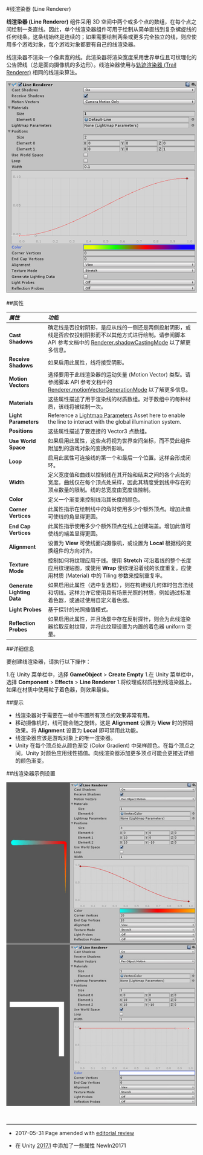 #线渲染器 (Line Renderer)

__线渲染器 (Line Renderer)__ 组件采用 3D 空间中两个或多个点的数组，在每个点之间绘制一条直线。因此，单个线渲染器组件可用于绘制从简单直线到复杂螺旋线的任何线条。这条线始终是连续的；如果需要绘制两条或更多完全独立的线，则应使用多个游戏对象，每个游戏对象都要有自己的线渲染器。

线渲染器不渲染一个像素宽的线。此渲染器将渲染宽度采用世界单位且可纹理化的公告牌线（总是面向摄像机的多边形）。线渲染器使用与[轨迹渲染器 (Trail Renderer)](class-TrailRenderer.html) 相同的线渲染算法。


![](../uploads/Main/Inspector-LineRenderer.png) 


##属性

|**_属性_** |**_功能_** |
|:---|:---|
|__Cast Shadows__ |确定线是否投射阴影，是应从线的一侧还是两侧投射阴影，或线是否应仅投射阴影而不以其他方式进行绘制。请参阅脚本 API 参考文档中的 [Renderer.shadowCastingMode](../ScriptReference/Renderer-shadowCastingMode.html) 以了解更多信息。 |
|__Receive Shadows__ |如果启用此属性，线将接受阴影。 |
|__Motion Vectors__ |选择要用于此线渲染器的运动矢量 (Motion Vector) 类型。请参阅脚本 API 参考文档中的 [Renderer.motionVectorGenerationMode](../ScriptReference/Renderer-motionVectorGenerationMode.html) 以了解更多信息。 |
|__Materials__ |这些属性描述了用于渲染线的材质数组。对于数组中的每种材质，该线将被绘制一次。 |
|__Light Parameters__ |Reference a [Lightmap Parameters](class-LightmapParameters.html) Asset here to enable the line to interact with the global illumination system.|
|__Positions__ |这些属性描述了要连接的 Vector3 点数组。 |
|__Use World Space__ |如果启用此属性，这些点将视为世界空间坐标，而不受此组件附加到的游戏对象的变换所影响。 |
|__Loop__ |启用此属性可连接线的第一个和最后一个位置。这样会形成闭环。 |
|__Width__ |定义宽度值和曲线以控制线在其开始和结束之间的各个点处的宽度。曲线仅在每个顶点处采样，因此其精度受到线中存在的顶点数量的限制。线的总宽度由宽度值控制。 |
|__Color__ |定义一个渐变来控制线沿其长度的颜色。 |
|__Corner Vertices__ |此属性指示在绘制线中的角时使用多少个额外顶点。增加此值可使线的角显得更圆。 |
|__End Cap Vertices__ |此属性指示使用多少个额外顶点在线上创建端盖。增加此值可使线的端盖显得更圆。 |
|__Alignment__ |设置为 __View__ 可使线面向摄像机，或设置为 __Local__ 根据线的变换组件的方向对齐。 |
|__Texture Mode__ |控制如何将纹理应用于线。使用 __Stretch__ 可沿着线的整个长度应用纹理贴图，或使用 __Wrap__ 使纹理沿着线的长度重复。应使用材质 (Material) 中的 Tiling 参数来控制重复率。 |
| __Generate Lighting Data__| 如果启用此属性（选中复选框），则在构建线几何体时包含法线和切线。这样允许它使用具有场景光照的材质，例如通过标准着色器，或通过使用自定义着色器。 |
|__Light Probes__ |基于探针的光照插值模式。|
|__Reflection Probes__ |如果启用此属性，并且场景中存在反射探针，则会为此线渲染器拾取反射纹理，并将此纹理设置为内置的着色器 uniform 变量。|


##详细信息

要创建线渲染器，请执行以下操作：

1.在 Unity 菜单栏中，选择 __GameObject__ > __Create Empty__
1.在 Unity 菜单栏中，选择 __Component__ > __Effects__ > __Line Renderer__
1.将纹理或材质拖到线渲染器上。如果在材质中使用粒子着色器，则效果最佳。

##提示

* 线渲染器对于需要在一帧中布置所有顶点的效果非常有用。
* 移动摄像机时，线可能会随之旋转。这是 __Alignment__ 设置为 __View__ 时的预期效果。将 __Alignment__ 设置为 __Local__ 即可禁用此功能。
* 线渲染器应该是游戏对象上的唯一渲染器。
* Unity 在每个顶点处从颜色渐变 (Color Gradient) 中采样颜色。在每个顶点之间，Unity 对颜色应用线性插值。向线渲染器添加更多顶点可能会更接近详细的颜色渐变。

##线渲染器示例设置

![](../uploads/Main/LineRenderer-example.jpg) 

<br/> 

---------
*  <span class="page-edit">2017-05-31  Page amended with [editorial review](DocumentationEditorialReview.html)
</span>

* <span class="page-history">在 Unity [2017.1](../Manual/30_search.html?q=newin20171) 中添加了一些属性 <span class="search-words">NewIn20171</span></span>

